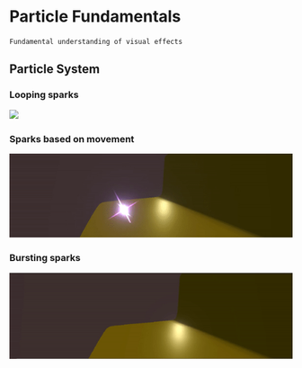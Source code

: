 # Particle Fundamentals

    Fundamental understanding of visual effects

## Particle System

### Looping sparks

![](vfx_sparks_loop.gif)

### Sparks based on movement

![](vfx_sparks_move.gif)

### Bursting sparks

![](vfx_sparks_burst.gif)